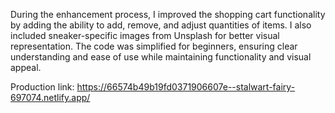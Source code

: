 During the enhancement process, I improved the shopping cart functionality by adding the ability to add, remove, and adjust quantities of items. I also included sneaker-specific images from Unsplash for better visual representation. The code was simplified for beginners, ensuring clear understanding and ease of use while maintaining functionality and visual appeal.

Production link: https://66574b49b19fd0371906607e--stalwart-fairy-697074.netlify.app/